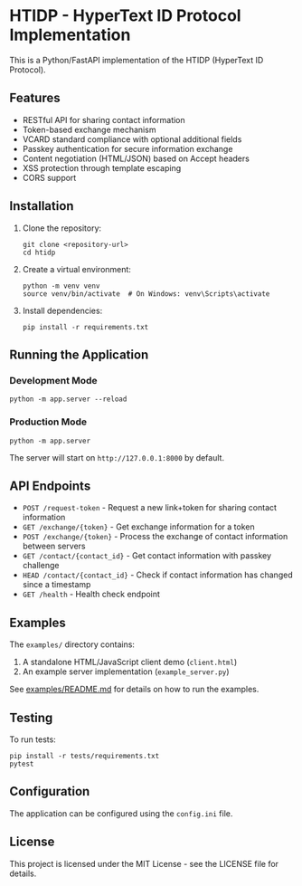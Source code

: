 # HTIDP - HyperText ID Protocol Implementation

This is a Python/FastAPI implementation of the HTIDP (HyperText ID Protocol).

## Features

- RESTful API for sharing contact information
- Token-based exchange mechanism
- VCARD standard compliance with optional additional fields
- Passkey authentication for secure information exchange
- Content negotiation (HTML/JSON) based on Accept headers
- XSS protection through template escaping
- CORS support

## Installation

1. Clone the repository:
   ```
   git clone <repository-url>
   cd htidp
   ```

2. Create a virtual environment:
   ```
   python -m venv venv
   source venv/bin/activate  # On Windows: venv\Scripts\activate
   ```

3. Install dependencies:
   ```
   pip install -r requirements.txt
   ```

## Running the Application

### Development Mode

```
python -m app.server --reload
```

### Production Mode

```
python -m app.server
```

The server will start on `http://127.0.0.1:8000` by default.

## API Endpoints

- `POST /request-token` - Request a new link+token for sharing contact information
- `GET /exchange/{token}` - Get exchange information for a token
- `POST /exchange/{token}` - Process the exchange of contact information between servers
- `GET /contact/{contact_id}` - Get contact information with passkey challenge
- `HEAD /contact/{contact_id}` - Check if contact information has changed since a timestamp
- `GET /health` - Health check endpoint

## Examples

The `examples/` directory contains:

1. A standalone HTML/JavaScript client demo (`client.html`)
2. An example server implementation (`example_server.py`)

See [examples/README.md](examples/README.md) for details on how to run the examples.

## Testing

To run tests:

```
pip install -r tests/requirements.txt
pytest
```

## Configuration

The application can be configured using the `config.ini` file.

## License

This project is licensed under the MIT License - see the LICENSE file for details.